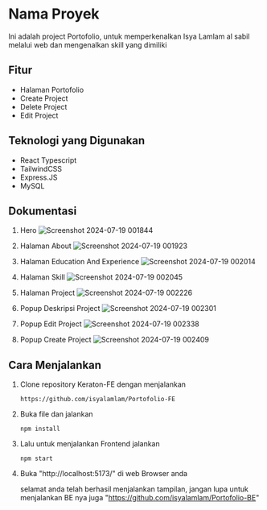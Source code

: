 # Nama Proyek

Ini adalah project Portofolio, untuk memperkenalkan Isya Lamlam al sabil melalui web dan mengenalkan skill yang dimiliki

## Fitur

- Halaman Portofolio
- Create Project
- Delete Project
- Edit Project

## Teknologi yang Digunakan

- React Typescript
- TailwindCSS
- Express.JS
- MySQL

## Dokumentasi 

1. Hero
 ![Screenshot 2024-07-19 001844](https://github.com/user-attachments/assets/804d6fa5-022c-42f4-8e47-d022398f1bdc)

2. Halaman About
   ![Screenshot 2024-07-19 001923](https://github.com/user-attachments/assets/2fe231a7-9a4d-4e20-ab4d-e7eb50ec7ac6)

3. Halaman Education And Experience
   ![Screenshot 2024-07-19 002014](https://github.com/user-attachments/assets/4d290432-8878-493e-bacd-29cdd4b8e8da)

4. Halaman Skill
![Screenshot 2024-07-19 002045](https://github.com/user-attachments/assets/6de5ee3b-bcc6-44ce-8dd8-8989aa66d581)

5. Halaman Project
   ![Screenshot 2024-07-19 002226](https://github.com/user-attachments/assets/b099a804-9568-4615-bafc-da7ee77420d4)

6. Popup Deskripsi Project
   ![Screenshot 2024-07-19 002301](https://github.com/user-attachments/assets/b6a6d76a-8d51-418b-ae95-5d3685149471)
   
7. Popup Edit Project
    ![Screenshot 2024-07-19 002338](https://github.com/user-attachments/assets/324ec1d2-8f72-40f7-a74c-42a7592435e4)

8. Popup Create Project
![Screenshot 2024-07-19 002409](https://github.com/user-attachments/assets/96c4a457-8fe0-4315-81ca-a38262d1aa84)

## Cara Menjalankan

1. Clone repository Keraton-FE dengan menjalankan
   ```JS
   https://github.com/isyalamlam/Portofolio-FE
   ```
3. Buka file dan jalankan
   ```JS
   npm install
   ```
5. Lalu untuk menjalankan Frontend jalankan
   ```JS
   npm start
   ```
6. Buka "http://localhost:5173/" di web Browser anda

   selamat anda telah berhasil menjalankan tampilan, jangan lupa untuk menjalankan BE nya juga "https://github.com/isyalamlam/Portofolio-BE"
